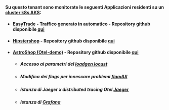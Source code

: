 #### Su questo tenant sono monitorate le seguenti Applicazioni residenti su un [cluster k8s AKS](https://jak10854.apps.dynatrace.com/ui/apps/dynatrace.kubernetes/explorer/cluster?perspective=Health&detailsId=KUBERNETES_CLUSTER-0D48A3723DF4333E&sidebarOpen=false&detailsFrom=expression%7Enow%28%29-30m&detailsTo=expression%7Enow%28%29&detailsTab=Utilization):

- #### [EasyTrade](http://easytrade-9.141.134.110.nip.io/) - Traffico generato in automatico - Repository github disponibile [qui](https://github.com/Dynatrace/easytrade)

- #### [Hipstershop](http://hipstershop-9.141.135.114.nip.io/) - Repository github disponibile [qui](https://github.com/GoogleCloudPlatform/microservices-demo)

- #### [AstroShop (Otel-demo)](http://131.189.228.4/) - Repository github disponibile [qui](https://github.com/open-telemetry/opentelemetry-demo/)
  * ##### Accesso ai parametri del [loadgen locust](http://131.189.228.4/loadgen?token=pippopippi)
  * ##### Modifica dei flags per innescare problemi [flagdUI](http://131.189.228.4/feature?token=pippopippi)
  * ##### Istanza di Jaeger x distributed tracing Otel  [Jaeger](http://131.189.228.4/jaeger/ui/search?token=pippopippi)
  * ##### Istanza di [Grafana](http://131.189.228.4/grafana?token=pippopippi)  
  